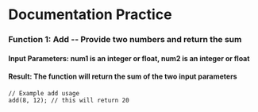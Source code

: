 # Documentation Practice

### Function 1: Add -- Provide two numbers and return the sum
#### Input Parameters: num1 is an integer or float, num2 is an integer or float
#### Result: The function will return the sum of the two input parameters

```
// Example add usage
add(8, 12); // this will return 20
```
